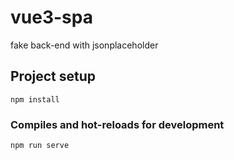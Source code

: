 # vue3-spa

fake back-end with jsonplaceholder

## Project setup
```
npm install
```

### Compiles and hot-reloads for development
```
npm run serve

```



